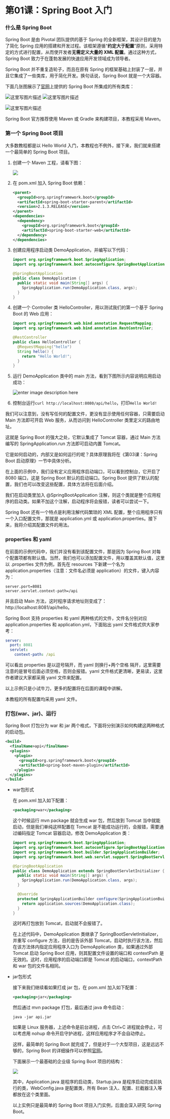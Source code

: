 # 第01课：Spring Boot 入门

### 什么是 Spring Boot

Spring Boot 是由 Pivotal 团队提供的基于 Spring 的全新框架，其设计目的是为了简化 Spring 应用的搭建和开发过程。该框架遵循“**约定大于配置**”原则，采用特定的方式进行配置，从而使开发者**无需定义大量的 XML 配置**。通过这种方式，Spring Boot 致力于在蓬勃发展的快速应用开发领域成为领导者。

Spring Boot 并不重复造轮子，而且在原有 Spring 的框架基础上封装了一层，并且它集成了一些类库，用于简化开发。换句话说，Spring Boot 就是一个大容器。

下面几张图展示了[官网](http://projects.spring.io/spring-boot/)上提供的 Spring Boot 所集成的所有类库：

<img src="https://tva1.sinaimg.cn/large/007S8ZIlgy1gg80m2bej6j31830u0wv0.jpg" alt="这里写图片描述"  />

<img src="https://tva1.sinaimg.cn/large/007S8ZIlgy1gg80m386uej31790u07jy.jpg" alt="这里写图片描述"  />

![这里写图片描述](https://tva1.sinaimg.cn/large/007S8ZIlgy1gg80m5nmvfj31s20dsjwv.jpg)

Spring Boot 官方推荐使用 Maven 或 Gradle 来构建项目，本教程采用 Maven。

### 第一个 Spring Boot 项目

大多数教程都是以 Hello World 入门，本教程也不例外，接下来，我们就来搭建一个最简单的 Spring Boot 项目。

1. 创建一个 Maven 工程，请看下图：

   ![](https://tva1.sinaimg.cn/large/007S8ZIlgy1gg80m4ptwmj31790u07jy.jpg)

2. 在 pom.xml 加入 Spring Boot 依赖：
   
   ```xml
   <parent>
     <groupId>org.springframework.boot</groupId>
     <artifactId>spring-boot-starter-parent</artifactId>
     <version>2.1.3.RELEASE</version>
   </parent>
   <dependencies>
     <dependency>
       <groupId>org.springframework.boot</groupId>
       <artifactId>spring-boot-starter-web</artifactId>
     </dependency>
   </dependencies>
   ```
   
3. 创建应用程序启动类 DemoApplication，并编写以下代码：

   ```java
   import org.springframework.boot.SpringApplication;
   import org.springframework.boot.autoconfigure.SpringBootApplication;
   
   @SpringBootApplication
   public class DemoApplication {
     public static void main(String[] args) {
       SpringApplication.run(DemoApplication.class, args);
     }
   }
   ```

4. 创建一个 Controller 类 HelloController，用以测试我们的第一个基于 Spring Boot 的 Web 应用：

   ```java
   import org.springframework.web.bind.annotation.RequestMapping;
   import org.springframework.web.bind.annotation.RestController;
   
   @RestController
   public class HelloController {
     @RequestMapping("hello")
     String hello() {
       return "Hello World!";
     }
   }
   ```

5. 运行 DemoApplication 类中的 main 方法，看到下图所示内容说明应用启动成功：

   ![enter image description here](https://tva1.sinaimg.cn/large/007S8ZIlgy1gg80slxymaj322a0m4dma.jpg)

6. 控制台运行```curl http://localhost:8080/api/hello```，打印```Hello World!```


我们可以注意到，没有写任何的配置文件，更没有显示使用任何容器，只需要启动 Main 方法即可开启 Web 服务，从而访问到 HelloController 类里定义的路由地址。

这就是 Spring Boot 的强大之处，它默认集成了 Tomcat 容器，通过 Main 方法编写的 SpringApplication.run 方法即可启动内置 Tomcat。

它是如何启动的，内部又是如何运行的呢？具体原理我将在《第03课：Spring Boot 启动原理》一节中具体分析。

在上面的示例中，我们没有定义应用程序启动端口，可以看到控制台，它开启了 8080 端口，这是 Spring Boot 默认的启动端口。Spring Boot 提供了默认的配置，我们也可以改变这些配置，具体方法将在后面介绍。

我们在启动类里加入 @SpringBootApplication  注解，则这个类就是整个应用程序的启动类。如果不加这个注解，启动程序将会报错，读者可以尝试一下。

Spring Boot 还有一个特点是利用注解代码繁琐的 XML 配置，整个应用程序只有一个入口配置文件，那就是 application.yml 或 application.properties。接下来，我将介绍其配置文件的用法。

### properties 和 yaml

在前面的示例代码中，我们并没有看到该配置文件，那是因为 Spring Boot 对每个配置项都有默认值。当然，我们也可以添加配置文件，用以覆盖其默认值，这里以 .properties 文件为例，首先在 resources 下新建一个名为 application.properties（注意：文件名必须是 application）的文件，键入内容为：

```properties
server.port=8081
server.servlet.context-path=/api
```

并且启动 Main 方法，这时程序请求地址则变成了：http://localhost:8081/api/hello。

Spring Boot 支持 properties 和 yaml 两种格式的文件，文件名分别对应 application.properties 和 application.yml，下面贴出 yaml 文件格式供大家参考：

```yaml
server:
  port: 8081
  servlet:
    context-path: /api
```
可以看出 properties 是以逗号隔开，而 yaml 则换行+两个空格 隔开，这里需要注意的是冒号后面必须空格，否则会报错。yaml 文件格式更清晰，更易读，这里作者建议大家都采用 yaml 文件来配置。

以上示例只是小试牛刀，更多的配置将在后面的课程中讲解。

本教程的所有配置均采用 yaml 文件。

### 打包(war、jar)、运行

Spring Boot 打包分为 war 和 jar 两个格式，下面将分别演示如何构建这两种格式的启动包。

```xml
<build>
  <finalName>api</finalName>
  <plugins>
    <plugin>
      <groupId>org.springframework.boot</groupId>
      <artifactId>spring-boot-maven-plugin</artifactId>
    </plugin>
  </plugins>
</build>
```

- war包形式

  在 pom.xml 加入如下配置：

  ```xml
  <packaging>war</packaging>
  ```
  
  这个时候运行 mvn package 就会生成 war 包，然后放到 Tomcat 当中就能启动，但是我们单纯这样配置在 Tomcat 是不能成功运行的，会报错，需要通过编码指定 Tomcat 容器启动，修改 DemoApplication 类：
  
  ```java
  import org.springframework.boot.SpringApplication;
  import org.springframework.boot.autoconfigure.SpringBootApplication;
  import org.springframework.boot.builder.SpringApplicationBuilder;
  import org.springframework.boot.web.servlet.support.SpringBootServletInitializer;
  
  @SpringBootApplication
  public class DemoApplication extends SpringBootServletInitializer {
    public static void main(String[] args) {
      SpringApplication.run(DemoApplication.class, args);
    }
  
    @Override
    protected SpringApplicationBuilder configure(SpringApplicationBuilder application) {
      return application.sources(DemoApplication.class);
    }
  }
  ```
  
  这时再打包放到 Tomcat，启动就不会报错了。
  
  在上述代码中，DemoApplication 类继承了 SpringBootServletInitializer，并重写 configure 方法，目的是告诉外部 Tomcat，启动时执行该方法，然后在该方法体内指定应用程序入口为 DemoApplication 类，如果通过外部 Tomcat 启动 Spring Boot 应用，则其配置文件设置的端口和 contextPath 是无效的。这时，应用程序的启动端口即是 Tomcat 的启动端口，contextPath 和 war 包的文件名相同。
  
- jar包形式

  接下来我们继续看如果打成 jar 包，在 pom.xml 加入如下配置：
  
  ```xml
  <packaging>jar</packaging>
  ```
  
  然后通过 mvn package 打包，最后通过 java 命令启动：
  
  ```shell
  java -jar api.jar
  ```
  
  如果是 Linux 服务器，上述命令是前台进程，点击 Ctrl+C 进程就会停止，可以考虑用 nohup 命令开启守护进程，这样应用程序才不会自动停止。
  
  这样，最简单的 Spring Boot 就完成了，但是对于一个大型项目，这是远远不够的，Spring Boot 的详细操作可以参照[官网](https://docs.spring.io/spring-boot/docs/2.0.1.RELEASE/reference/htmlsingle/)。
  
  下面展示一个最基础的企业级 Spring Boot 项目的结构：
  
  ![](https://tva1.sinaimg.cn/large/007S8ZIlgy1gg81mcfy3oj31ex0u0why.jpg)
  
  其中，Application.java 是程序的启动类，Startup.java 是程序启动完成前执行的类，WebConfig.java 是配置类，所有 Bean 注入、配置、拦截器注入等都放在这个类里面。
  
  以上实例只是最简单的 Spring Boot 项目入门实例，后面会深入研究 Spring Boot。

